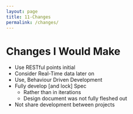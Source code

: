 ```yaml
---
layout: page
title: 11-Changes
permalink: /changes/
---
```

# Changes I Would Make
* Use RESTful points initial
* Consider Real-Time data later on
* Use, Behaviour Driven Development
* Fully develop [and lock] Spec
    * Rather than in iterations
    * Design document was not fully fleshed out
* Not share development between projects
